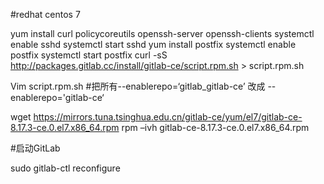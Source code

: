 
#redhat centos 7

yum install curl policycoreutils openssh-server openssh-clients 
systemctl enable sshd 
systemctl start sshd 
yum install postfix 
systemctl enable postfix 
systemctl start postfix
curl -sS http://packages.gitlab.cc/install/gitlab-ce/script.rpm.sh > script.rpm.sh 

Vim script.rpm.sh 
#把所有--enablerepo=‘gitlab_gitlab-ce’ 改成 --enablerepo='gitlab-ce‘

wget https://mirrors.tuna.tsinghua.edu.cn/gitlab-ce/yum/el7/gitlab-ce-8.17.3-ce.0.el7.x86_64.rpm
rpm –ivh gitlab-ce-8.17.3-ce.0.el7.x86_64.rpm

#启动GitLab

sudo gitlab-ctl reconfigure

